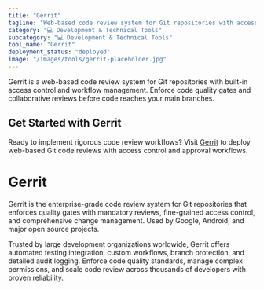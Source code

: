 ```yaml
---
title: "Gerrit"
tagline: "Web-based code review system for Git repositories with access control"
category: "💻 Development & Technical Tools"
subcategory: "💻 Development & Technical Tools"
tool_name: "Gerrit"
deployment_status: "deployed"
image: "/images/tools/gerrit-placeholder.jpg"
---
```

Gerrit is a web-based code review system for Git repositories with built-in access control and workflow management. Enforce code quality gates and collaborative reviews before code reaches your main branches.

## Get Started with Gerrit

Ready to implement rigorous code review workflows? Visit [Gerrit](https://www.gerritcodereview.com) to deploy web-based Git code reviews with access control and approval workflows.

# Gerrit

Gerrit is the enterprise-grade code review system for Git repositories that enforces quality gates with mandatory reviews, fine-grained access control, and comprehensive change management. Used by Google, Android, and major open source projects.

Trusted by large development organizations worldwide, Gerrit offers automated testing integration, custom workflows, branch protection, and detailed audit logging. Enforce code quality standards, manage complex permissions, and scale code review across thousands of developers with proven reliability.